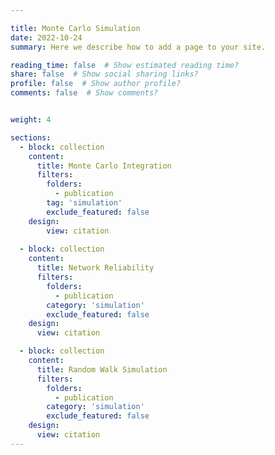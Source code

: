 ```yaml
---

title: Monte Carlo Simulation
date: 2022-10-24
summary: Here we describe how to add a page to your site.

reading_time: false  # Show estimated reading time?
share: false  # Show social sharing links?
profile: false  # Show author profile?
comments: false  # Show comments?


weight: 4

sections:
  - block: collection
    content:
      title: Monte Carlo Integration
      filters:
        folders:
          - publication
        tag: 'simulation'
        exclude_featured: false
    design:
        view: citation
    
  - block: collection
    content:
      title: Network Reliability
      filters:
        folders:
          - publication
        category: 'simulation'
        exclude_featured: false
    design:
      view: citation

  - block: collection
    content:
      title: Random Walk Simulation
      filters:
        folders:
          - publication
        category: 'simulation'
        exclude_featured: false
    design:
      view: citation
---
```

